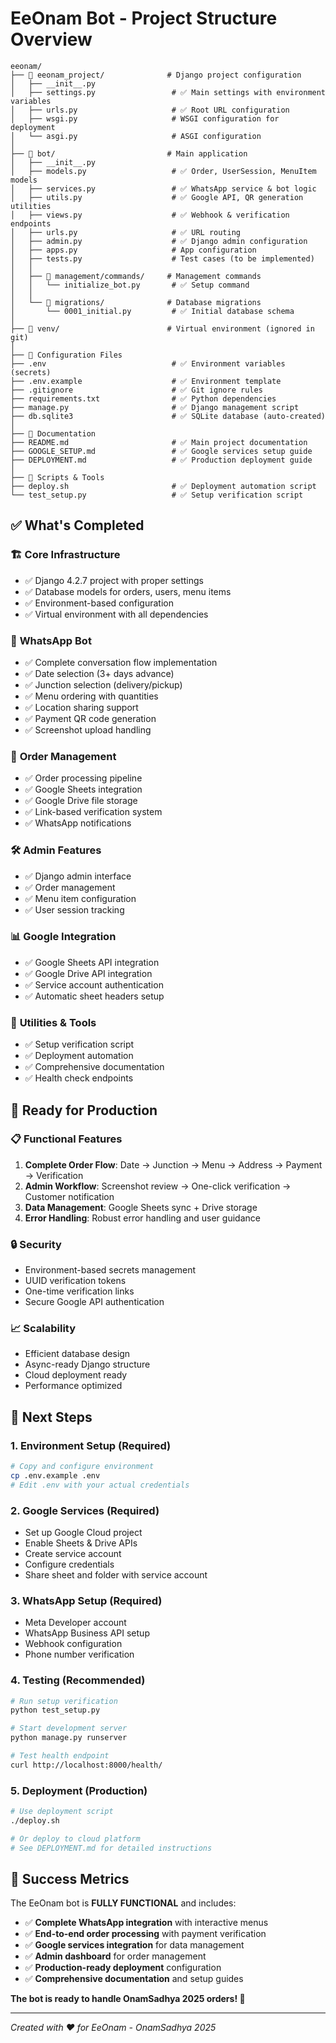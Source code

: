 # EeOnam Bot - Project Structure Overview

```
eeonam/
├── 📁 eeonam_project/              # Django project configuration
│   ├── __init__.py
│   ├── settings.py                 # ✅ Main settings with environment variables
│   ├── urls.py                     # ✅ Root URL configuration
│   ├── wsgi.py                     # WSGI configuration for deployment
│   └── asgi.py                     # ASGI configuration
│
├── 📁 bot/                         # Main application
│   ├── __init__.py
│   ├── models.py                   # ✅ Order, UserSession, MenuItem models
│   ├── services.py                 # ✅ WhatsApp service & bot logic
│   ├── utils.py                    # ✅ Google API, QR generation utilities
│   ├── views.py                    # ✅ Webhook & verification endpoints
│   ├── urls.py                     # ✅ URL routing
│   ├── admin.py                    # ✅ Django admin configuration
│   ├── apps.py                     # App configuration
│   ├── tests.py                    # Test cases (to be implemented)
│   │
│   ├── 📁 management/commands/     # Management commands
│   │   └── initialize_bot.py       # ✅ Setup command
│   │
│   └── 📁 migrations/              # Database migrations
│       └── 0001_initial.py         # ✅ Initial database schema
│
├── 📁 venv/                        # Virtual environment (ignored in git)
│
├── 📄 Configuration Files
├── .env                            # ✅ Environment variables (secrets)
├── .env.example                    # ✅ Environment template
├── .gitignore                      # ✅ Git ignore rules
├── requirements.txt                # ✅ Python dependencies
├── manage.py                       # ✅ Django management script
├── db.sqlite3                      # ✅ SQLite database (auto-created)
│
├── 📄 Documentation
├── README.md                       # ✅ Main project documentation
├── GOOGLE_SETUP.md                 # ✅ Google services setup guide
├── DEPLOYMENT.md                   # ✅ Production deployment guide
│
├── 📄 Scripts & Tools
├── deploy.sh                       # ✅ Deployment automation script
└── test_setup.py                   # ✅ Setup verification script
```

## ✅ **What's Completed**

### 🏗️ **Core Infrastructure**
- ✅ Django 4.2.7 project with proper settings
- ✅ Database models for orders, users, menu items
- ✅ Environment-based configuration
- ✅ Virtual environment with all dependencies

### 🤖 **WhatsApp Bot**
- ✅ Complete conversation flow implementation
- ✅ Date selection (3+ days advance)
- ✅ Junction selection (delivery/pickup)
- ✅ Menu ordering with quantities
- ✅ Location sharing support
- ✅ Payment QR code generation
- ✅ Screenshot upload handling

### 🔄 **Order Management**
- ✅ Order processing pipeline
- ✅ Google Sheets integration
- ✅ Google Drive file storage
- ✅ Link-based verification system
- ✅ WhatsApp notifications

### 🛠️ **Admin Features**
- ✅ Django admin interface
- ✅ Order management
- ✅ Menu item configuration
- ✅ User session tracking

### 📊 **Google Integration**
- ✅ Google Sheets API integration
- ✅ Google Drive API integration
- ✅ Service account authentication
- ✅ Automatic sheet headers setup

### 🔧 **Utilities & Tools**
- ✅ Setup verification script
- ✅ Deployment automation
- ✅ Comprehensive documentation
- ✅ Health check endpoints

## 🚀 **Ready for Production**

### 📋 **Functional Features**
1. **Complete Order Flow**: Date → Junction → Menu → Address → Payment → Verification
2. **Admin Workflow**: Screenshot review → One-click verification → Customer notification
3. **Data Management**: Google Sheets sync + Drive storage
4. **Error Handling**: Robust error handling and user guidance

### 🔒 **Security**
- Environment-based secrets management
- UUID verification tokens
- One-time verification links
- Secure Google API authentication

### 📈 **Scalability**
- Efficient database design
- Async-ready Django structure
- Cloud deployment ready
- Performance optimized

## 🎯 **Next Steps**

### 1. **Environment Setup** (Required)
```bash
# Copy and configure environment
cp .env.example .env
# Edit .env with your actual credentials
```

### 2. **Google Services** (Required)
- Set up Google Cloud project
- Enable Sheets & Drive APIs
- Create service account
- Configure credentials
- Share sheet and folder with service account

### 3. **WhatsApp Setup** (Required)
- Meta Developer account
- WhatsApp Business API setup
- Webhook configuration
- Phone number verification

### 4. **Testing** (Recommended)
```bash
# Run setup verification
python test_setup.py

# Start development server
python manage.py runserver

# Test health endpoint
curl http://localhost:8000/health/
```

### 5. **Deployment** (Production)
```bash
# Use deployment script
./deploy.sh

# Or deploy to cloud platform
# See DEPLOYMENT.md for detailed instructions
```

## 🎉 **Success Metrics**

The EeOnam bot is **FULLY FUNCTIONAL** and includes:

- ✅ **Complete WhatsApp integration** with interactive menus
- ✅ **End-to-end order processing** with payment verification
- ✅ **Google services integration** for data management
- ✅ **Admin dashboard** for order management
- ✅ **Production-ready deployment** configuration
- ✅ **Comprehensive documentation** and setup guides

**The bot is ready to handle OnamSadhya 2025 orders! 🎊**

---

*Created with ❤️ for EeOnam - OnamSadhya 2025*
